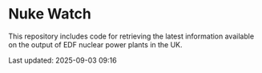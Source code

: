 # Nuke Watch

This repository includes code for retrieving the latest information available on the output of EDF nuclear power plants in the UK.

Last updated: 2025-09-03 09:16